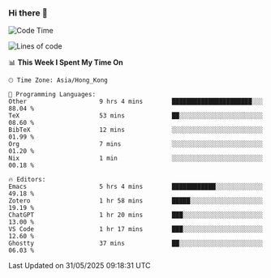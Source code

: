 ### Hi there 👋

<!--
**nicehiro/nicehiro** is a ✨ _special_ ✨ repository because its `README.md` (this file) appears on your GitHub profile.

Here are some ideas to get you started:

- 🔭 I’m currently working on ...
- 🌱 I’m currently learning ...
- 👯 I’m looking to collaborate on ...
- 🤔 I’m looking for help with ...
- 💬 Ask me about ...
- 📫 How to reach me: ...
- 😄 Pronouns: ...
- ⚡ Fun fact: ...
-->

<!--START_SECTION:waka-->
![Code Time](http://img.shields.io/badge/Code%20Time-693%20hrs%2043%20mins-blue)

![Lines of code](https://img.shields.io/badge/From%20Hello%20World%20I%27ve%20Written-1.7%20million%20lines%20of%20code-blue)

📊 **This Week I Spent My Time On** 

```text
🕑︎ Time Zone: Asia/Hong_Kong

💬 Programming Languages: 
Other                    9 hrs 4 mins        ██████████████████████░░░   88.04 % 
TeX                      53 mins             ██░░░░░░░░░░░░░░░░░░░░░░░   08.60 % 
BibTeX                   12 mins             ░░░░░░░░░░░░░░░░░░░░░░░░░   01.99 % 
Org                      7 mins              ░░░░░░░░░░░░░░░░░░░░░░░░░   01.20 % 
Nix                      1 min               ░░░░░░░░░░░░░░░░░░░░░░░░░   00.18 % 

🔥 Editors: 
Emacs                    5 hrs 4 mins        ████████████░░░░░░░░░░░░░   49.18 % 
Zotero                   1 hr 58 mins        █████░░░░░░░░░░░░░░░░░░░░   19.19 % 
ChatGPT                  1 hr 20 mins        ███░░░░░░░░░░░░░░░░░░░░░░   13.00 % 
VS Code                  1 hr 17 mins        ███░░░░░░░░░░░░░░░░░░░░░░   12.60 % 
Ghostty                  37 mins             ██░░░░░░░░░░░░░░░░░░░░░░░   06.03 % 
```


 Last Updated on 31/05/2025 09:18:31 UTC
<!--END_SECTION:waka-->
